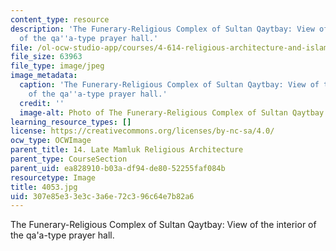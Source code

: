 ```yaml
---
content_type: resource
description: 'The Funerary-Religious Complex of Sultan Qaytbay: View of the interior
  of the qa''a-type prayer hall.'
file: /ol-ocw-studio-app/courses/4-614-religious-architecture-and-islamic-cultures-fall-2002/307e85e33e3c3a6e72c396c64e7b82a6_4053.jpg
file_size: 63963
file_type: image/jpeg
image_metadata:
  caption: 'The Funerary-Religious Complex of Sultan Qaytbay: View of the interior
    of the qa''a-type prayer hall.'
  credit: ''
  image-alt: Photo of The Funerary-Religious Complex of Sultan Qaytbay
learning_resource_types: []
license: https://creativecommons.org/licenses/by-nc-sa/4.0/
ocw_type: OCWImage
parent_title: 14. Late Mamluk Religious Architecture
parent_type: CourseSection
parent_uid: ea828910-b03a-df94-de80-52255faf084b
resourcetype: Image
title: 4053.jpg
uid: 307e85e3-3e3c-3a6e-72c3-96c64e7b82a6
---
```

The Funerary-Religious Complex of Sultan Qaytbay: View of the interior of the qa'a-type prayer hall.